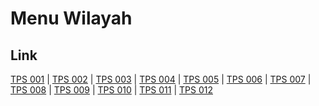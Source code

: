 # Menu Wilayah

## Link

[TPS 001](https://github.com/gigit-pemilu/pemilu-2024-81-maluku/tree/main/pilpres/hitung-suara/sub/81-maluku/sub/71-kota-ambon/sub/05-leitimur-selatan/sub/2006-hutumury/sub/001-tps)
 | 
[TPS 002](https://github.com/gigit-pemilu/pemilu-2024-81-maluku/tree/main/pilpres/hitung-suara/sub/81-maluku/sub/71-kota-ambon/sub/05-leitimur-selatan/sub/2006-hutumury/sub/002-tps)
 | 
[TPS 003](https://github.com/gigit-pemilu/pemilu-2024-81-maluku/tree/main/pilpres/hitung-suara/sub/81-maluku/sub/71-kota-ambon/sub/05-leitimur-selatan/sub/2006-hutumury/sub/003-tps)
 | 
[TPS 004](https://github.com/gigit-pemilu/pemilu-2024-81-maluku/tree/main/pilpres/hitung-suara/sub/81-maluku/sub/71-kota-ambon/sub/05-leitimur-selatan/sub/2006-hutumury/sub/004-tps)
 | 
[TPS 005](https://github.com/gigit-pemilu/pemilu-2024-81-maluku/tree/main/pilpres/hitung-suara/sub/81-maluku/sub/71-kota-ambon/sub/05-leitimur-selatan/sub/2006-hutumury/sub/005-tps)
 | 
[TPS 006](https://github.com/gigit-pemilu/pemilu-2024-81-maluku/tree/main/pilpres/hitung-suara/sub/81-maluku/sub/71-kota-ambon/sub/05-leitimur-selatan/sub/2006-hutumury/sub/006-tps)
 | 
[TPS 007](https://github.com/gigit-pemilu/pemilu-2024-81-maluku/tree/main/pilpres/hitung-suara/sub/81-maluku/sub/71-kota-ambon/sub/05-leitimur-selatan/sub/2006-hutumury/sub/007-tps)
 | 
[TPS 008](https://github.com/gigit-pemilu/pemilu-2024-81-maluku/tree/main/pilpres/hitung-suara/sub/81-maluku/sub/71-kota-ambon/sub/05-leitimur-selatan/sub/2006-hutumury/sub/008-tps)
 | 
[TPS 009](https://github.com/gigit-pemilu/pemilu-2024-81-maluku/tree/main/pilpres/hitung-suara/sub/81-maluku/sub/71-kota-ambon/sub/05-leitimur-selatan/sub/2006-hutumury/sub/009-tps)
 | 
[TPS 010](https://github.com/gigit-pemilu/pemilu-2024-81-maluku/tree/main/pilpres/hitung-suara/sub/81-maluku/sub/71-kota-ambon/sub/05-leitimur-selatan/sub/2006-hutumury/sub/010-tps)
 | 
[TPS 011](https://github.com/gigit-pemilu/pemilu-2024-81-maluku/tree/main/pilpres/hitung-suara/sub/81-maluku/sub/71-kota-ambon/sub/05-leitimur-selatan/sub/2006-hutumury/sub/011-tps)
 | 
[TPS 012](https://github.com/gigit-pemilu/pemilu-2024-81-maluku/tree/main/pilpres/hitung-suara/sub/81-maluku/sub/71-kota-ambon/sub/05-leitimur-selatan/sub/2006-hutumury/sub/012-tps)

